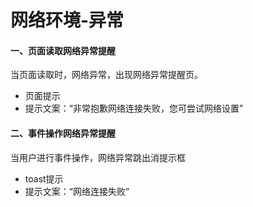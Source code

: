 # 网络环境-异常

#### 一、页面读取网络异常提醒

当页面读取时，网络异常，出现网络异常提醒页。

* 页面提示
* 提示文案：“非常抱歉网络连接失败，您可尝试网络设置”

#### 二、事件操作网络异常提醒

当用户进行事件操作，网络异常跳出消提示框

* toast提示
* 提示文案：“网络连接失败”



